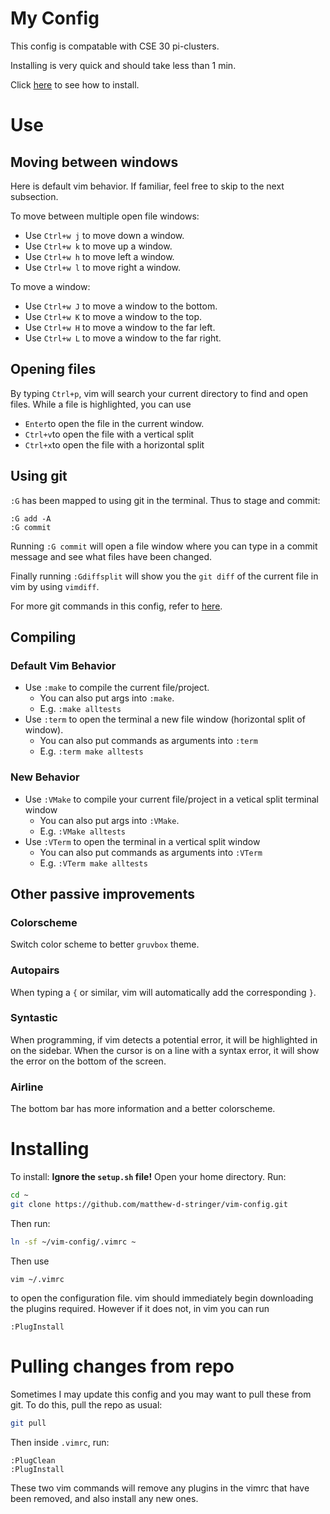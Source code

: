 # My Config
This config is compatable with CSE 30 pi-clusters.

Installing is very quick and should take less than 1 min. 

Click [here](#Installing) to see how to install.

# Use
## Moving between windows
Here is default vim behavior. If familiar, feel free to skip to the next
subsection.

To move between multiple open file windows:
- Use `Ctrl+w j` to move down a window.
- Use `Ctrl+w k` to move up a window.
- Use `Ctrl+w h` to move left a window.
- Use `Ctrl+w l` to move right a window.

To move a window: 
- Use `Ctrl+w J` to move a window to the bottom.
- Use `Ctrl+w K` to move a window to the top.
- Use `Ctrl+w H` to move a window to the far left.
- Use `Ctrl+w L` to move a window to the far right.

## Opening files
By typing `Ctrl+p`, vim will search your current directory to find and open files.
While a file is highlighted, you can use 
- `Enter`to open the file in the current window.
- `Ctrl+v`to open the file with a vertical split
- `Ctrl+x`to open the file with a horizontal split

## Using git
`:G` has been mapped to using git in the terminal.
Thus to stage and commit:
```
:G add -A
:G commit
```
Running `:G commit` will open a file window where you can type in a commit 
message and see what files have been changed.

Finally running `:Gdiffsplit` will show you the `git diff` of the current file 
in vim by using `vimdiff`.

For more git commands in this config, refer to 
[here](https://github.com/tpope/vim-fugitive).

## Compiling
### Default Vim Behavior
- Use `:make` to compile the current file/project.
    - You can also put args into `:make`.
    - E.g. `:make alltests`
- Use `:term` to open the terminal a new file window (horizontal split of window).
    - You can also put commands as arguments into `:term`
    - E.g. `:term make alltests`

### New Behavior
- Use `:VMake` to compile your current file/project in a vetical split terminal
window
    - You can also put args into `:VMake`.
    - E.g. `:VMake alltests`
- Use `:VTerm` to open the terminal in a vertical split window
    - You can also put commands as arguments into `:VTerm`
    - E.g. `:VTerm make alltests`

## Other passive improvements
### Colorscheme
Switch color scheme to better `gruvbox` theme.

### Autopairs
When typing a `{` or similar, vim will automatically add the corresponding `}`.

### Syntastic
When programming, if vim detects a potential error, it will be highlighted in on
the sidebar.
When the cursor is on a line with a syntax error, it will show the error on the
bottom of the screen.

### Airline
The bottom bar has more information and a better colorscheme. 

# Installing
To install:
**Ignore the `setup.sh` file!**
Open your home directory.
Run:
```sh
cd ~
git clone https://github.com/matthew-d-stringer/vim-config.git
```
Then run:
```sh
ln -sf ~/vim-config/.vimrc ~
```
Then use
```
vim ~/.vimrc
```
to open the configuration file. 
vim should immediately begin downloading the plugins required.
However if it does not, in vim you can run
```
:PlugInstall
```

# Pulling changes from repo

Sometimes I may update this config and you may want to pull these from git.
To do this, pull the repo as usual:
```sh
git pull
```
Then inside `.vimrc`, run:
```
:PlugClean
:PlugInstall
```
These two vim commands will remove any plugins in the vimrc that have been 
removed, and also install any new ones.
